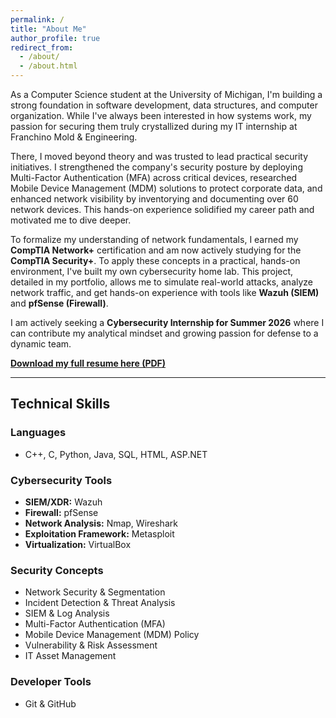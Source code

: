 ```yaml
---
permalink: /
title: "About Me"
author_profile: true
redirect_from: 
  - /about/
  - /about.html
---
```


As a Computer Science student at the University of Michigan, I'm building a strong foundation in software development, data structures, and computer organization. While I've always been interested in how systems work, my passion for securing them truly crystallized during my IT internship at Franchino Mold & Engineering.

There, I moved beyond theory and was trusted to lead practical security initiatives. I strengthened the company's security posture by deploying Multi-Factor Authentication (MFA) across critical devices, researched Mobile Device Management (MDM) solutions to protect corporate data, and enhanced network visibility by inventorying and documenting over 60 network devices. This hands-on experience solidified my career path and motivated me to dive deeper.

To formalize my understanding of network fundamentals, I earned my **CompTIA Network+** certification and am now actively studying for the **CompTIA Security+**. To apply these concepts in a practical, hands-on environment, I've built my own cybersecurity home lab. This project, detailed in my portfolio, allows me to simulate real-world attacks, analyze network traffic, and get hands-on experience with tools like **Wazuh (SIEM)** and **pfSense (Firewall)**.

I am actively seeking a **Cybersecurity Internship for Summer 2026** where I can contribute my analytical mindset and growing passion for defense to a dynamic team.

[**Download my full resume here (PDF)**](Busch_Resume.pdf)

---

## Technical Skills

### Languages
* C++, C, Python, Java, SQL, HTML, ASP.NET

### Cybersecurity Tools
* **SIEM/XDR:** Wazuh
* **Firewall:** pfSense
* **Network Analysis:** Nmap, Wireshark
* **Exploitation Framework:** Metasploit
* **Virtualization:** VirtualBox

### Security Concepts
* Network Security & Segmentation
* Incident Detection & Threat Analysis
* SIEM & Log Analysis
* Multi-Factor Authentication (MFA)
* Mobile Device Management (MDM) Policy
* Vulnerability & Risk Assessment
* IT Asset Management

### Developer Tools
* Git & GitHub
